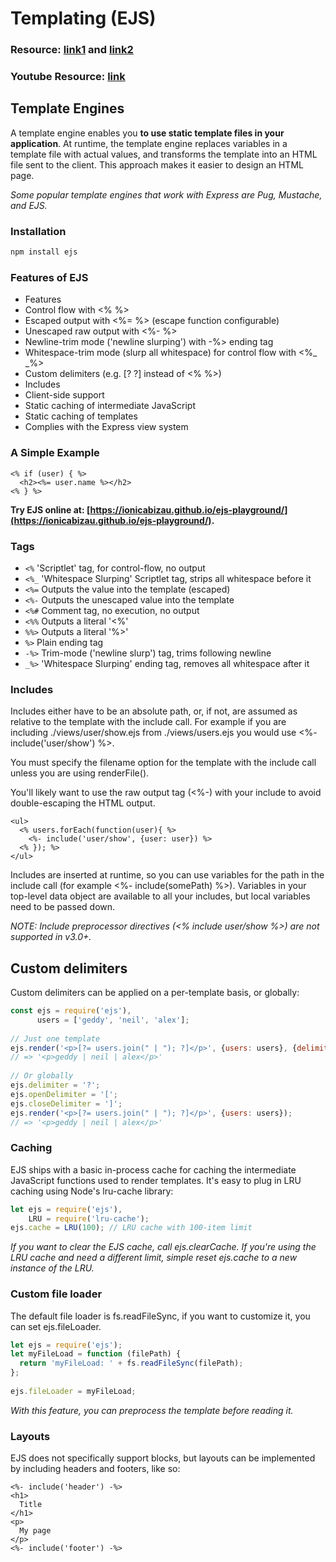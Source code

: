 # Templating (EJS)

### Resource: [link1](https://robdodson.me/how-to-use-ejs-in-express/) and [link2](https://learn.co/lessons/using-ejs-in-express)
### Youtube Resource: [link](https://www.youtube.com/playlist?list=PL7sCSgsRZ-slYARh3YJIqPGZqtGVqZRGt)

## Template Engines

A template engine enables you **to use static template files in your application**. At runtime, the template engine replaces variables in a template file with actual values, and transforms the template into an HTML file sent to the client. This approach makes it easier to design an HTML page.

*Some popular template engines that work with Express are Pug, Mustache, and EJS.*

### Installation

```javascript
npm install ejs
```
 
### Features of EJS
- Features
- Control flow with <% %>
- Escaped output with <%= %> (escape function configurable)
- Unescaped raw output with <%- %>
- Newline-trim mode ('newline slurping') with -%> ending tag
- Whitespace-trim mode (slurp all whitespace) for control flow with <%_ _%>
- Custom delimiters (e.g. [? ?] instead of <% %>)
- Includes
- Client-side support
- Static caching of intermediate JavaScript
- Static caching of templates
- Complies with the Express view system

### A Simple Example

```
<% if (user) { %>
  <h2><%= user.name %></h2>
<% } %>
```
**Try EJS online at: [https://ionicabizau.github.io/ejs-playground/](https://ionicabizau.github.io/ejs-playground/).**

### Tags 

- <code><%</code> 'Scriptlet' tag, for control-flow, no output
- <code><%_</code> 'Whitespace Slurping' Scriptlet tag, strips all whitespace before it
- <code><%=</code> Outputs the value into the template (escaped)
- <code><%-</code> Outputs the unescaped value into the template
- <code><%\#</code> Comment tag, no execution, no output
- <code><%%</code> Outputs a literal '<%'
- <code>%%></code> Outputs a literal '%>'
- <code>%></code> Plain ending tag
- <code>-%></code> Trim-mode ('newline slurp') tag, trims following newline
- <code>_%></code> 'Whitespace Slurping' ending tag, removes all whitespace after it
  
### Includes

Includes either have to be an absolute path, or, if not, are assumed as relative to the template with the include call. For example if you are including ./views/user/show.ejs from ./views/users.ejs you would use <%- include('user/show') %>.

You must specify the filename option for the template with the include call unless you are using renderFile().

You'll likely want to use the raw output tag (<%-) with your include to avoid double-escaping the HTML output.

```
<ul>
  <% users.forEach(function(user){ %>
    <%- include('user/show', {user: user}) %>
  <% }); %>
</ul>
```
Includes are inserted at runtime, so you can use variables for the path in the include call (for example <%- include(somePath) %>). Variables in your top-level data object are available to all your includes, but local variables need to be passed down.

*NOTE: Include preprocessor directives (<% include user/show %>) are not supported in v3.0+.*

## Custom delimiters
Custom delimiters can be applied on a per-template basis, or globally:

```javascript
const ejs = require('ejs'),
      users = ['geddy', 'neil', 'alex'];
 
// Just one template
ejs.render('<p>[?= users.join(" | "); ?]</p>', {users: users}, {delimiter: '?', openDelimiter: '[', closeDelimiter: ']'});
// => '<p>geddy | neil | alex</p>'
 
// Or globally
ejs.delimiter = '?';
ejs.openDelimiter = '[';
ejs.closeDelimiter = ']';
ejs.render('<p>[?= users.join(" | "); ?]</p>', {users: users});
// => '<p>geddy | neil | alex</p>'
```

### Caching
EJS ships with a basic in-process cache for caching the intermediate JavaScript functions used to render templates. It's easy to plug in LRU caching using Node's lru-cache library:

```javascript
let ejs = require('ejs'),
    LRU = require('lru-cache');
ejs.cache = LRU(100); // LRU cache with 100-item limit
```

*If you want to clear the EJS cache, call ejs.clearCache. If you're using the LRU cache and need a different limit, simple reset ejs.cache to a new instance of the LRU.*

### Custom file loader
The default file loader is fs.readFileSync, if you want to customize it, you can set ejs.fileLoader.

```javascript
let ejs = require('ejs');
let myFileLoad = function (filePath) {
  return 'myFileLoad: ' + fs.readFileSync(filePath);
};
 
ejs.fileLoader = myFileLoad;
```

*With this feature, you can preprocess the template before reading it.*

### Layouts
EJS does not specifically support blocks, but layouts can be implemented by including headers and footers, like so:

```
<%- include('header') -%>
<h1>
  Title
</h1>
<p>
  My page
</p>
<%- include('footer') -%>
```
